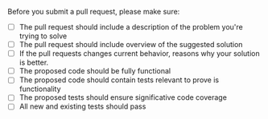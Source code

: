 Before you submit a pull request, please make sure:

- [ ] The pull request should include a description of the problem you're trying to solve
- [ ] The pull request should include overview of the suggested solution
- [ ] If the pull requests changes current behavior, reasons why your solution is better.
- [ ] The proposed code should be fully functional
- [ ] The proposed code should contain tests relevant to prove is functionality
- [ ] The proposed tests should ensure significative code coverage
- [ ] All new and existing tests should pass
